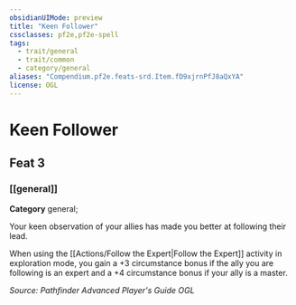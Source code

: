 ```yaml
---
obsidianUIMode: preview
title: "Keen Follower"
cssclasses: pf2e,pf2e-spell
tags:
  - trait/general
  - trait/common
  - category/general
aliases: "Compendium.pf2e.feats-srd.Item.fD9xjrnPfJ8aQxYA"
license: OGL
---
```

# Keen Follower
## Feat 3
### [[general]]

**Category** general; 




Your keen observation of your allies has made you better at following their lead.

When using the [[Actions/Follow the Expert|Follow the Expert]] activity in exploration mode, you gain a +3 circumstance bonus if the ally you are following is an expert and a +4 circumstance bonus if your ally is a master.

*Source: Pathfinder Advanced Player's Guide*
*OGL*